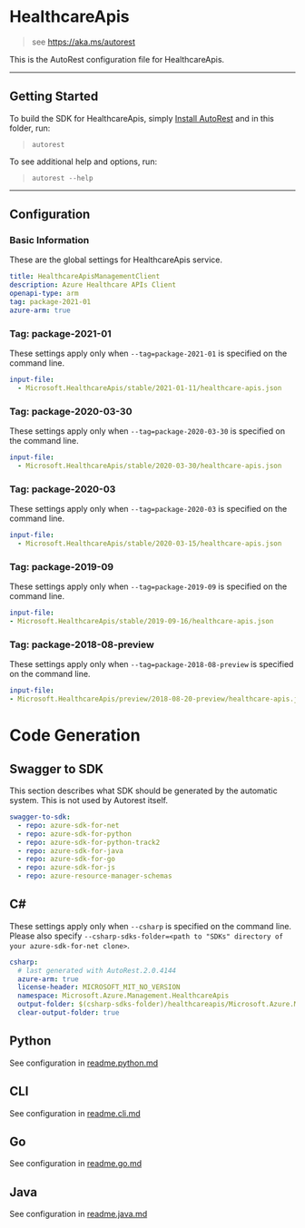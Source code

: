 # HealthcareApis

> see https://aka.ms/autorest

This is the AutoRest configuration file for HealthcareApis.

---

## Getting Started

To build the SDK for HealthcareApis, simply [Install AutoRest](https://aka.ms/autorest/install) and in this folder, run:

> `autorest`

To see additional help and options, run:

> `autorest --help`

---

## Configuration

### Basic Information

These are the global settings for HealthcareApis service.

``` yaml
title: HealthcareApisManagementClient
description: Azure Healthcare APIs Client
openapi-type: arm
tag: package-2021-01
azure-arm: true
```


### Tag: package-2021-01

These settings apply only when `--tag=package-2021-01` is specified on the command line.

```yaml $(tag) == 'package-2021-01'
input-file:
  - Microsoft.HealthcareApis/stable/2021-01-11/healthcare-apis.json
```
### Tag: package-2020-03-30

These settings apply only when `--tag=package-2020-03-30` is specified on the command line.

``` yaml $(tag) == 'package-2020-03-30'
input-file:
  - Microsoft.HealthcareApis/stable/2020-03-30/healthcare-apis.json
```

### Tag: package-2020-03

These settings apply only when `--tag=package-2020-03` is specified on the command line.

``` yaml $(tag) == 'package-2020-03'
input-file:
  - Microsoft.HealthcareApis/stable/2020-03-15/healthcare-apis.json
```

### Tag: package-2019-09

These settings apply only when `--tag=package-2019-09` is specified on the command line.

``` yaml $(tag) == 'package-2019-09'
input-file:
- Microsoft.HealthcareApis/stable/2019-09-16/healthcare-apis.json
```

### Tag: package-2018-08-preview

These settings apply only when `--tag=package-2018-08-preview` is specified on the command line.

``` yaml $(tag) == 'package-2018-08-preview'
input-file:
- Microsoft.HealthcareApis/preview/2018-08-20-preview/healthcare-apis.json
```

# Code Generation

## Swagger to SDK

This section describes what SDK should be generated by the automatic system.
This is not used by Autorest itself.

``` yaml $(swagger-to-sdk)
swagger-to-sdk:
  - repo: azure-sdk-for-net
  - repo: azure-sdk-for-python
  - repo: azure-sdk-for-python-track2
  - repo: azure-sdk-for-java
  - repo: azure-sdk-for-go
  - repo: azure-sdk-for-js
  - repo: azure-resource-manager-schemas
```

## C#

These settings apply only when `--csharp` is specified on the command line.
Please also specify `--csharp-sdks-folder=<path to "SDKs" directory of your azure-sdk-for-net clone>`.

``` yaml $(csharp)
csharp:
  # last generated with AutoRest.2.0.4144
  azure-arm: true
  license-header: MICROSOFT_MIT_NO_VERSION
  namespace: Microsoft.Azure.Management.HealthcareApis
  output-folder: $(csharp-sdks-folder)/healthcareapis/Microsoft.Azure.Management.HealthcareApis/src/Generated
  clear-output-folder: true
```

## Python

See configuration in [readme.python.md](./readme.python.md)

## CLI

See configuration in [readme.cli.md](./readme.cli.md)

## Go

See configuration in [readme.go.md](./readme.go.md)

## Java

See configuration in [readme.java.md](./readme.java.md)


